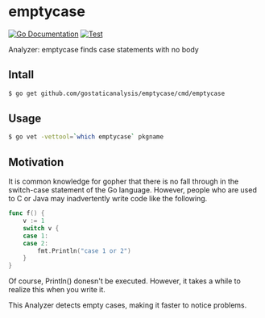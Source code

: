 # emptycase

[![Go Documentation](http://img.shields.io/badge/go-documentation-blue.svg?style=flat-square)](https://pkg.go.dev/github.com/gostaticanalysis/emptycase)
[![Test](https://github.com/gostaticanalysis/emptycase/actions/workflows/go.yml/badge.svg)](https://github.com/gostaticanalysis/emptycase/actions/workflows/go.yml)


Analyzer: emptycase finds case statements with no body

## Intall

```bash
$ go get github.com/gostaticanalysis/emptycase/cmd/emptycase
```


## Usage

```bash
$ go vet -vettool=`which emptycase` pkgname
```

## Motivation

It is common knowledge for gopher that there is no fall through in the switch-case statement of the Go language.
However, people who are used to C or Java may inadvertently write code like the following.

```go
func f() {
	v := 1
	switch v {
	case 1:
	case 2:
		fmt.Println("case 1 or 2")
	}
}
```

Of course, Println() donesn't be executed.
However, it takes a while to realize this when you write it.

This Analyzer detects empty cases, making it faster to notice problems.
